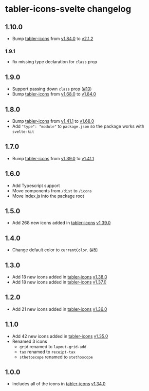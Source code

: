 # tabler-icons-svelte changelog

## 1.10.0

-   Bump [tabler-icons][tabler-icons] from [v1.84.0](https://github.com/tabler/tabler-icons/releases/tag/v1.84.0) to [v2.1.2](https://github.com/tabler/tabler-icons/releases/tag/v2.1.2)

### 1.9.1

-   fix missing type declaration for `class` prop

## 1.9.0

-   Support passing down `class` prop ([#10](https://github.com/benflap/tabler-icons-svelte/pull/10))
-   Bump [tabler-icons][tabler-icons] from [v1.68.0](https://github.com/tabler/tabler-icons/releases/tag/v1.68.0) to [v1.84.0](https://github.com/tabler/tabler-icons/releases/tag/v1.84.0)

## 1.8.0

-   Bump [tabler-icons][tabler-icons] from [v1.41.1](https://github.com/tabler/tabler-icons/releases/tag/v1.41.1) to [v1.68.0](https://github.com/tabler/tabler-icons/releases/tag/v1.68.0)
-   Add `"type": "module"` to `package.json` so the package works with `svelte-kit`

## 1.7.0

-   Bump [tabler-icons][tabler-icons] from [v1.39.0](https://github.com/tabler/tabler-icons/releases/tag/v1.39.0) to [v1.41.1](https://github.com/tabler/tabler-icons/releases/tag/v1.41.1)

## 1.6.0

-   Add Typescript support
-   Move components from `/dist` to `/icons`
-   Move index.js into the package root

## 1.5.0

-   Add 268 new icons added in [tabler-icons][tabler-icons] [v1.39.0](https://github.com/tabler/tabler-icons/releases/tag/v1.39.0)

## 1.4.0

-   Change default color to `currentColor`. ([#5](https://github.com/benflap/tabler-icons-svelte/issues/5))

## 1.3.0

-   Add 18 new icons added in [tabler-icons][tabler-icons] [v1.38.0](https://github.com/tabler/tabler-icons/releases/tag/v1.38.0)
-   Add 18 new icons added in [tabler-icons][tabler-icons] [v1.37.0](https://github.com/tabler/tabler-icons/releases/tag/v1.37.0)

## 1.2.0

-   Add 21 new icons added in [tabler-icons][tabler-icons] [v1.36.0](https://github.com/tabler/tabler-icons/releases/tag/v1.36.0)

## 1.1.0

-   Add 42 new icons added in [tabler-icons][tabler-icons] [v1.35.0](https://github.com/tabler/tabler-icons/releases/tag/v1.35.0)
-   Renamed 3 icons
    -   `grid` renamed to `layout-grid-add`
    -   `tax` renamed to `receipt-tax`
    -   `sthetoscope` renamed to `stethoscope`

## 1.0.0

-   Includes all of the icons in [tabler-icons][tabler-icons] [v1.34.0](https://github.com/tabler/tabler-icons/releases/tag/v1.34.0)

[tabler-icons]: https://github.com/tabler/tabler-icons
